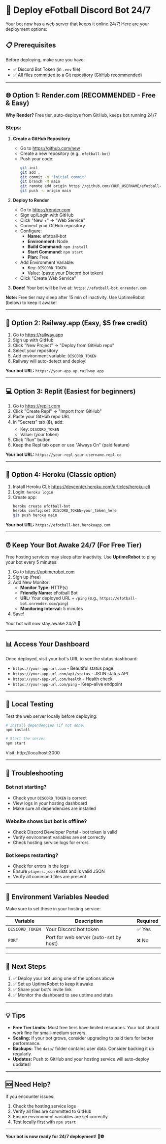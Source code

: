 # 🚀 Deploy eFotball Discord Bot 24/7

Your bot now has a web server that keeps it online 24/7! Here are your deployment options:

## 📋 Prerequisites

Before deploying, make sure you have:
- ✅ Discord Bot Token (in `.env` file)
- ✅ All files committed to a Git repository (GitHub recommended)

---

## 🌐 Option 1: Render.com (RECOMMENDED - Free & Easy)

**Why Render?** Free tier, auto-deploys from GitHub, keeps bot running 24/7

### Steps:

1. **Create a GitHub Repository**
   - Go to https://github.com/new
   - Create a new repository (e.g., `efotball-bot`)
   - Push your code:
     ```bash
     git init
     git add .
     git commit -m "Initial commit"
     git branch -M main
     git remote add origin https://github.com/YOUR_USERNAME/efotball-bot.git
     git push -u origin main
     ```

2. **Deploy to Render**
   - Go to https://render.com
   - Sign up/Login with GitHub
   - Click "New +" → "Web Service"
   - Connect your GitHub repository
   - Configure:
     - **Name:** efotball-bot
     - **Environment:** Node
     - **Build Command:** `npm install`
     - **Start Command:** `npm start`
     - **Plan:** Free
   - Add Environment Variable:
     - Key: `DISCORD_TOKEN`
     - Value: (paste your Discord bot token)
   - Click "Create Web Service"

3. **Done!** Your bot will be live at: `https://efotball-bot.onrender.com`

**Note:** Free tier may sleep after 15 min of inactivity. Use UptimeRobot (below) to keep it awake!

---

## 🔄 Option 2: Railway.app (Easy, $5 free credit)

1. Go to https://railway.app
2. Sign up with GitHub
3. Click "New Project" → "Deploy from GitHub repo"
4. Select your repository
5. Add environment variable: `DISCORD_TOKEN`
6. Railway will auto-detect and deploy!

**Your bot URL:** `https://your-app.up.railway.app`

---

## 💻 Option 3: Replit (Easiest for beginners)

1. Go to https://replit.com
2. Click "Create Repl" → "Import from GitHub"
3. Paste your GitHub repo URL
4. In "Secrets" tab (🔒), add:
   - Key: `DISCORD_TOKEN`
   - Value: (your token)
5. Click "Run" button
6. Keep the Repl tab open or use "Always On" (paid feature)

**Your bot URL:** `https://your-repl.your-username.repl.co`

---

## 🤖 Option 4: Heroku (Classic option)

1. Install Heroku CLI: https://devcenter.heroku.com/articles/heroku-cli
2. Login: `heroku login`
3. Create app:
   ```bash
   heroku create efotball-bot
   heroku config:set DISCORD_TOKEN=your_token_here
   git push heroku main
   ```

**Your bot URL:** `https://efotball-bot.herokuapp.com`

---

## ⏰ Keep Your Bot Awake 24/7 (For Free Tier)

Free hosting services may sleep after inactivity. Use **UptimeRobot** to ping your bot every 5 minutes:

1. Go to https://uptimerobot.com
2. Sign up (free)
3. Add New Monitor:
   - **Monitor Type:** HTTP(s)
   - **Friendly Name:** eFotball Bot
   - **URL:** Your deployed URL + `/ping` (e.g., `https://efotball-bot.onrender.com/ping`)
   - **Monitoring Interval:** 5 minutes
4. Save!

Your bot will now stay awake 24/7! 🎉

---

## 📊 Access Your Dashboard

Once deployed, visit your bot's URL to see the status dashboard:
- `https://your-app-url.com` - Beautiful status page
- `https://your-app-url.com/api/status` - JSON status API
- `https://your-app-url.com/health` - Health check
- `https://your-app-url.com/ping` - Keep-alive endpoint

---

## 🔧 Local Testing

Test the web server locally before deploying:

```bash
# Install dependencies (if not done)
npm install

# Start the server
npm start
```

Visit: http://localhost:3000

---

## 🐛 Troubleshooting

### Bot not starting?
- Check your `DISCORD_TOKEN` is correct
- View logs in your hosting dashboard
- Make sure all dependencies are installed

### Website shows but bot is offline?
- Check Discord Developer Portal - bot token is valid
- Verify environment variables are set correctly
- Check hosting service logs for errors

### Bot keeps restarting?
- Check for errors in the logs
- Ensure `players.json` exists and is valid JSON
- Verify all command files are present

---

## 📝 Environment Variables Needed

Make sure to set these in your hosting service:

| Variable | Description | Required |
|----------|-------------|----------|
| `DISCORD_TOKEN` | Your Discord bot token | ✅ Yes |
| `PORT` | Port for web server (auto-set by host) | ❌ No |

---

## 🎯 Next Steps

1. ✅ Deploy your bot using one of the options above
2. ✅ Set up UptimeRobot to keep it awake
3. ✅ Share your bot's invite link
4. ✅ Monitor the dashboard to see uptime and stats

---

## 💡 Tips

- **Free Tier Limits:** Most free tiers have limited resources. Your bot should work fine for small-medium servers.
- **Scaling:** If your bot grows, consider upgrading to paid tiers for better performance.
- **Backups:** The `data/` folder contains user data. Consider backing it up regularly.
- **Updates:** Push to GitHub and your hosting service will auto-deploy updates!

---

## 🆘 Need Help?

If you encounter issues:
1. Check the hosting service logs
2. Verify all files are committed to GitHub
3. Ensure environment variables are set correctly
4. Test locally first with `npm start`

---

**Your bot is now ready for 24/7 deployment! 🚀⚽**

